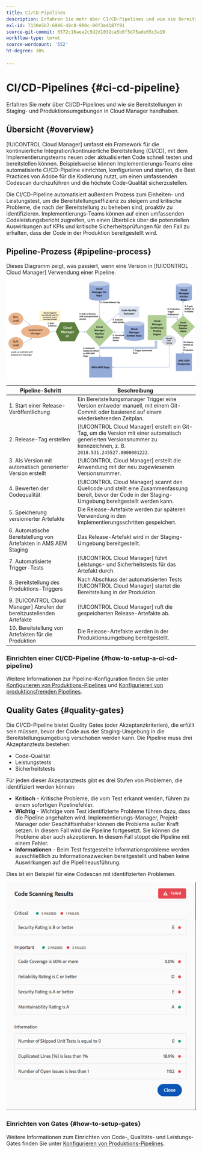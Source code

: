 ```yaml
---
title: CI/CD-Pipelines
description: Erfahren Sie mehr über CI/CD-Pipelines und wie sie Bereitstellungen in Staging- und Produktionsumgebungen in Cloud Manager handhaben.
exl-id: 7130e5b7-6986-48c8-900c-90f3e4187f91
source-git-commit: 6572c16aea2c5d2d1032ca5b0f5d75ade65c3a19
workflow-type: tm+mt
source-wordcount: '552'
ht-degree: 30%

---
```



# CI/CD-Pipelines {#ci-cd-pipeline}

Erfahren Sie mehr über CI/CD-Pipelines und wie sie Bereitstellungen in Staging- und Produktionsumgebungen in Cloud Manager handhaben.

## Übersicht {#overview}

[!UICONTROL Cloud Manager] umfasst ein Framework für die kontinuierliche Integration/kontinuierliche Bereitstellung (CI/CD), mit dem Implementierungsteams neuen oder aktualisierten Code schnell testen und bereitstellen können. Beispielsweise können Implementierungs-Teams eine automatisierte CI/CD-Pipeline einrichten, konfigurieren und starten, die Best Practices von Adobe für die Kodierung nutzt, um einen umfassenden Codescan durchzuführen und die höchste Code-Qualität sicherzustellen.

Die CI/CD-Pipeline automatisiert außerdem Prozess zum Einheiten- und Leistungstest, um die Bereitstellungseffizienz zu steigern und kritische Probleme, die nach der Bereitstellung zu beheben sind, proaktiv zu identifizieren. Implementierungs-Teams können auf einen umfassenden Codeleistungsbericht zugreifen, um einen Überblick über die potenziellen Auswirkungen auf KPIs und kritische Sicherheitsprüfungen für den Fall zu erhalten, dass der Code in der Produktion bereitgestellt wird.

## Pipeline-Prozess {#pipeline-process}

Dieses Diagramm zeigt, was passiert, wenn eine Version in [!UICONTROL Cloud Manager] Verwendung einer Pipeline.

![Der Pipeline-Prozess](/help/assets/screen_shot_2018-05-30at82457pm.png)

| Pipeline-Schritt | Beschreibung |
|---|---|
| 1. Start einer Release-Veröffentlichung | Ein Bereitstellungsmanager Trigger eine Version entweder manuell, mit einem Git-Commit oder basierend auf einem wiederkehrenden Zeitplan. |
| 2. Release-Tag erstellen | [!UICONTROL Cloud Manager] erstellt ein Git-Tag, um die Version mit einer automatisch generierten Versionsnummer zu kennzeichnen, z. B. `2018.531.245527.0000001222`. |
| 3. Als Version mit automatisch generierter Version erstellt | [!UICONTROL Cloud Manager] erstellt die Anwendung mit der neu zugewiesenen Versionsnummer. |
| 4. Bewerten der Codequalität | [!UICONTROL Cloud Manager] scannt den Quellcode und stellt eine Zusammenfassung bereit, bevor der Code in der Staging-Umgebung bereitgestellt werden kann. |
| 5. Speicherung versionierter Artefakte | Die Release-Artefakte werden zur späteren Verwendung in den Implementierungsschritten gespeichert. |
| 6. Automatische Bereitstellung von Artefakten in AMS AEM Staging | Das Release-Artefakt wird in der Staging-Umgebung bereitgestellt. |
| 7. Automatisierte Trigger-Tests | [!UICONTROL Cloud Manager] führt Leistungs- und Sicherheitstests für das Artefakt durch. |
| 8. Bereitstellung des Produktions-Triggers | Nach Abschluss der automatisierten Tests [!UICONTROL Cloud Manager] startet die Bereitstellung in der Produktion. |
| 9. [!UICONTROL Cloud Manager] Abrufen der bereitzustellenden Artefakte | [!UICONTROL Cloud Manager] ruft die gespeicherten Release-Artefakte ab. |
| 10. Bereitstellung von Artefakten für die Produktion | Die Release-Artefakte werden in der Produktionsumgebung bereitgestellt. |

### Einrichten einer CI/CD-Pipeline {#how-to-setup-a-ci-cd-pipeline}

Weitere Informationen zur Pipeline-Konfiguration finden Sie unter [Konfigurieren von Produktions-Pipelines](/help/using/production-pipelines.md) und [Konfigurieren von produktionsfremden Pipelines](/help/using/non-production-pipelines.md).

## Quality Gates {#quality-gates}

Die CI/CD-Pipeline bietet Quality Gates (oder Akzeptanzkriterien), die erfüllt sein müssen, bevor der Code aus der Staging-Umgebung in die Bereitstellungsumgebung verschoben werden kann. Die Pipeline muss drei Akzeptanztests bestehen:

* Code-Qualität
* Leistungstests
* Sicherheitstests

Für jeden dieser Akzeptanztests gibt es drei Stufen von Problemen, die identifiziert werden können:

* **Kritisch** - Kritische Probleme, die vom Test erkannt werden, führen zu einem sofortigen Pipelinefehler.
* **Wichtig** - Wichtige vom Test identifizierte Probleme führen dazu, dass die Pipeline angehalten wird. Implementierungs-Manager, Projekt-Manager oder Geschäftsinhaber können die Probleme außer Kraft setzen. In diesem Fall wird die Pipeline fortgesetzt. Sie können die Probleme aber auch akzeptieren. In diesem Fall stoppt die Pipeline mit einem Fehler.
* **Informationen** - Beim Test festgestellte Informationsprobleme werden ausschließlich zu Informationszwecken bereitgestellt und haben keine Auswirkungen auf die Pipelineausführung.

Dies ist ein Beispiel für eine Codescan mit identifizierten Problemen.

![Code-Scan-Beispiel](/help/assets/quality-gate-failed.png)

### Einrichten von Gates {#how-to-setup-gates}

Weitere Informationen zum Einrichten von Code-, Qualitäts- und Leistungs-Gates finden Sie unter [Konfigurieren von Produktions-Pipelines](/help/using/production-pipelines.md).
